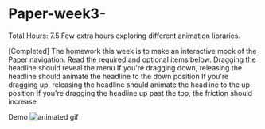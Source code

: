Paper-week3-
============
Total Hours: 7.5
Few extra hours exploring different animation libraries.

[Completed]
The homework this week is to make an interactive mock of the Paper navigation. Read the required and optional items below.
Dragging the headline should reveal the menu
If you're dragging down, releasing the headline should animate the headline to the down position
If you're dragging up, releasing the headline should animate the headline to the up position
If you're dragging the headline up past the top, the friction should increase

Demo
![animated gif](https://raw.githubusercontent.com/taabi/Paper-week3-/master/demo.gif)

